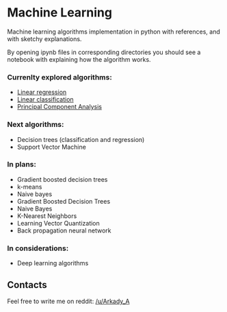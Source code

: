 # Machine Learning
Machine learning algorithms implementation in python with references, and with sketchy explanations. 

By opening ipynb files in corresponding directories you should see a notebook with explaining how the algorithm works.
### Currenlty explored algorithms:  
* [Linear regression](../master/Classification/Logistic%20Regression.ipynb)
* [Linear classification](../master/Regression/Linear%20Regressions.ipynb)
* [Principal Component Analysis](../master/Dimensionality%20Reduction/Principal%20Component%20Analysis%20\%28PCA%29/Principal%20Component%20Analysis.ipynb)

### Next algorithms: 
* Decision trees (classification and regression)
* Support Vector Machine

### In plans:
* Gradient boosted decision trees
* k-means
* Naive bayes
* Gradient Boosted Decision Trees
* Naive Bayes
* K-Nearest Neighbors
* Learning Vector Quantization
* Back propagation neural network

### In considerations:
* Deep learning algorithms


## Contacts

Feel free to write me on reddit: [/u/Arkady_A](https://www.reddit.com/user/Arkady_A)
